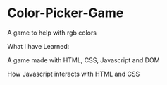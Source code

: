 # Color-Picker-Game

A game to help with rgb colors 

What I have Learned:

A game made with HTML, CSS, Javascript and DOM 

How Javascript interacts with HTML and CSS

